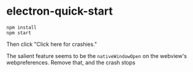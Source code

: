 # electron-quick-start

```
npm install
npm start
```

Then click "Click here for crashies."

The salient feature seems to be the `nativeWindowOpen` on the webview's webpreferences. Remove that, and the crash stops